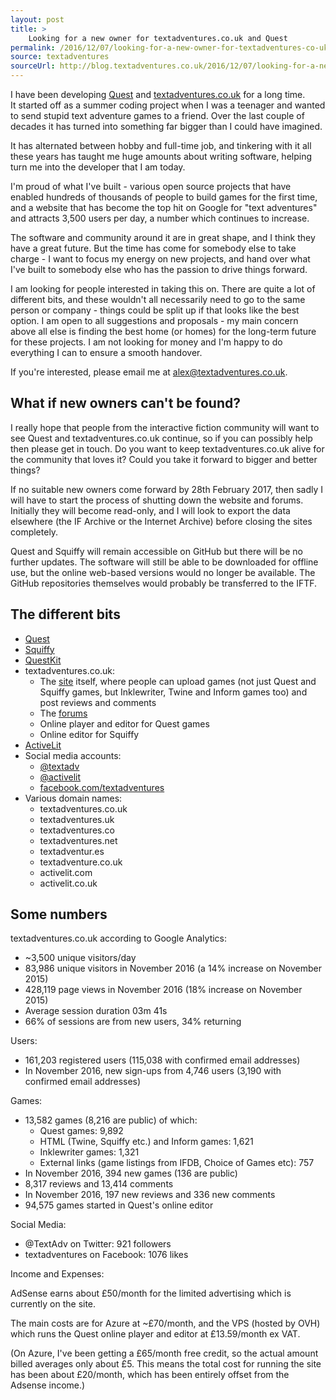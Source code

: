 ```yaml
---
layout: post
title: >
    Looking for a new owner for textadventures.co.uk and Quest
permalink: /2016/12/07/looking-for-a-new-owner-for-textadventures-co-uk-and-quest
source: textadventures
sourceUrl: http://blog.textadventures.co.uk/2016/12/07/looking-for-a-new-owner-for-textadventures-co-uk-and-quest/
---
```

I have been developing <a href="https://github.com/textadventures/quest">Quest</a> and <a href="http://textadventures.co.uk/">textadventures.co.uk</a> for a long time. It started off as a summer coding project when I was a teenager and wanted to send stupid text adventure games to a friend. Over the last couple of decades it has turned into something far bigger than I could have imagined.

It has alternated between hobby and full-time job, and tinkering with it all these years has taught me huge amounts about writing software, helping turn me into the developer that I am today.

I'm proud of what I've built - various open source projects that have enabled hundreds of thousands of people to build games for the first time, and a website that has become the top hit on Google for "text adventures" and attracts 3,500 users per day, a number which continues to increase.

The software and community around it are in great shape, and I think they have a great future. But the time has come for somebody else to take charge - I want to focus my energy on new projects, and hand over what I've built to somebody else who has the passion to drive things forward.

I am looking for people interested in taking this on. There are quite a lot of different bits, and these wouldn't all necessarily need to go to the same person or company - things could be split up if that looks like the best option. I am open to all suggestions and proposals - my main concern above all else is finding the best home (or homes) for the long-term future for these projects. I am not looking for money and I'm happy to do everything I can to ensure a smooth handover.

If you're interested, please email me at <a href="mailto:alex@textadventures.co.uk">alex@textadventures.co.uk</a>.
<h2>What if new owners can't be found?</h2>
I really hope that people from the interactive fiction community will want to see Quest and textadventures.co.uk continue, so if you can possibly help then please get in touch. Do you want to keep textadventures.co.uk alive for the community that loves it? Could you take it forward to bigger and better things?

If no suitable new owners come forward by 28th February 2017, then sadly I will have to start the process of shutting down the website and forums. Initially they will become read-only, and I will look to export the data elsewhere (the IF Archive or the Internet Archive) before closing the sites completely.

Quest and Squiffy will remain accessible on GitHub but there will be no further updates. The software will still be able to be downloaded for offline use, but the online web-based versions would no longer be available. The GitHub repositories themselves would probably be transferred to the IFTF.
<h2>The different bits</h2>
<ul>
	<li><a href="https://github.com/textadventures/quest">Quest</a></li>
	<li><a href="https://github.com/textadventures/squiffy">Squiffy</a></li>
	<li><a href="https://github.com/textadventures/questkit">QuestKit</a></li>
	<li>textadventures.co.uk:
<ul>
	<li>The <a href="http://textadventures.co.uk/">site</a> itself, where people can upload games (not just Quest and Squiffy games, but Inklewriter, Twine and Inform games too) and post reviews and comments</li>
	<li>The <a href="http://textadventures.co.uk/forum">forums</a></li>
	<li>Online player and editor for Quest games</li>
	<li>Online editor for Squiffy</li>
</ul>
</li>
	<li><a href="http://activelit.com/">ActiveLit</a></li>
	<li>Social media accounts:
<ul>
	<li><a href="https://twitter.com/textadv">@textadv</a></li>
	<li><a href="https://twitter.com/activelit">@activelit</a></li>
	<li><a href="https://www.facebook.com/textadventures">facebook.com/textadventures</a></li>
</ul>
</li>
	<li>Various domain names:
<ul>
	<li>textadventures.co.uk</li>
	<li>textadventures.uk</li>
	<li>textadventures.co</li>
	<li>textadventures.net</li>
	<li>textadventur.es</li>
	<li>textadventure.co.uk</li>
	<li>activelit.com</li>
	<li>activelit.co.uk</li>
</ul>
</li>
</ul>
<h2>Some numbers</h2>
textadventures.co.uk according to Google Analytics:
<ul>
	<li>~3,500 unique visitors/day</li>
	<li>83,986 unique visitors in November 2016 (a 14% increase on November 2015)</li>
	<li>428,119 page views in November 2016 (18% increase on November 2015)</li>
	<li>Average session duration 03m 41s</li>
	<li>66% of sessions are from new users, 34% returning</li>
</ul>
Users:
<ul>
	<li>161,203 registered users (115,038 with confirmed email addresses)</li>
	<li>In November 2016, new sign-ups from 4,746 users (3,190 with confirmed email addresses)</li>
</ul>
Games:
<ul>
	<li>13,582 games (8,216 are public) of which:
<ul>
	<li>Quest games: 9,892</li>
	<li>HTML (Twine, Squiffy etc.) and Inform games: 1,621</li>
	<li>Inklewriter games: 1,321</li>
	<li>External links (game listings from IFDB, Choice of Games etc): 757</li>
</ul>
</li>
	<li>In November 2016, 394 new games (136 are public)</li>
	<li>8,317 reviews and 13,414 comments</li>
	<li>In November 2016, 197 new reviews and 336 new comments</li>
	<li>94,575 games started in Quest's online editor</li>
</ul>
Social Media:
<ul>
	<li>@TextAdv on Twitter: 921 followers</li>
	<li>textadventures on Facebook: 1076 likes</li>
</ul>
Income and Expenses:

AdSense earns about £50/month for the limited advertising which is currently on the site.

The main costs are for Azure at ~£70/month, and the VPS (hosted by OVH) which runs the Quest online player and editor at £13.59/month ex VAT.

(On Azure, I've been getting a £65/month free credit, so the actual amount billed averages only about £5. This means the total cost for running the site has been about £20/month, which has been entirely offset from the Adsense income.)
<h2></h2>